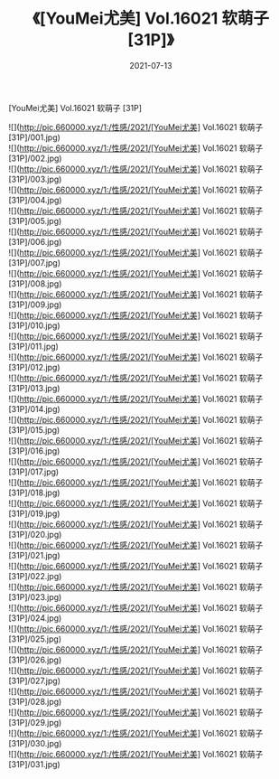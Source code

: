 ﻿---
layout: post
title:  《[YouMei尤美] Vol.16021 软萌子 [31P]》
date:   2021-07-13
img: http://pic.660000.xyz/1:/性感/2021/[YouMei尤美] Vol.16021 软萌子 [31P]/000.jpg
categories: [美女, 清纯, 唯美]
---

[YouMei尤美] Vol.16021 软萌子 [31P]

  ![](http://pic.660000.xyz/1:/性感/2021/[YouMei尤美] Vol.16021 软萌子 [31P]/001.jpg) <br> ![](http://pic.660000.xyz/1:/性感/2021/[YouMei尤美] Vol.16021 软萌子 [31P]/002.jpg) <br> ![](http://pic.660000.xyz/1:/性感/2021/[YouMei尤美] Vol.16021 软萌子 [31P]/003.jpg) <br> ![](http://pic.660000.xyz/1:/性感/2021/[YouMei尤美] Vol.16021 软萌子 [31P]/004.jpg) <br> ![](http://pic.660000.xyz/1:/性感/2021/[YouMei尤美] Vol.16021 软萌子 [31P]/005.jpg) <br> ![](http://pic.660000.xyz/1:/性感/2021/[YouMei尤美] Vol.16021 软萌子 [31P]/006.jpg) <br> ![](http://pic.660000.xyz/1:/性感/2021/[YouMei尤美] Vol.16021 软萌子 [31P]/007.jpg) <br> ![](http://pic.660000.xyz/1:/性感/2021/[YouMei尤美] Vol.16021 软萌子 [31P]/008.jpg) <br> ![](http://pic.660000.xyz/1:/性感/2021/[YouMei尤美] Vol.16021 软萌子 [31P]/009.jpg) <br> ![](http://pic.660000.xyz/1:/性感/2021/[YouMei尤美] Vol.16021 软萌子 [31P]/010.jpg) <br> ![](http://pic.660000.xyz/1:/性感/2021/[YouMei尤美] Vol.16021 软萌子 [31P]/011.jpg) <br> ![](http://pic.660000.xyz/1:/性感/2021/[YouMei尤美] Vol.16021 软萌子 [31P]/012.jpg) <br> ![](http://pic.660000.xyz/1:/性感/2021/[YouMei尤美] Vol.16021 软萌子 [31P]/013.jpg) <br> ![](http://pic.660000.xyz/1:/性感/2021/[YouMei尤美] Vol.16021 软萌子 [31P]/014.jpg) <br> ![](http://pic.660000.xyz/1:/性感/2021/[YouMei尤美] Vol.16021 软萌子 [31P]/015.jpg) <br> ![](http://pic.660000.xyz/1:/性感/2021/[YouMei尤美] Vol.16021 软萌子 [31P]/016.jpg) <br> ![](http://pic.660000.xyz/1:/性感/2021/[YouMei尤美] Vol.16021 软萌子 [31P]/017.jpg) <br> ![](http://pic.660000.xyz/1:/性感/2021/[YouMei尤美] Vol.16021 软萌子 [31P]/018.jpg) <br> ![](http://pic.660000.xyz/1:/性感/2021/[YouMei尤美] Vol.16021 软萌子 [31P]/019.jpg) <br> ![](http://pic.660000.xyz/1:/性感/2021/[YouMei尤美] Vol.16021 软萌子 [31P]/020.jpg) <br> ![](http://pic.660000.xyz/1:/性感/2021/[YouMei尤美] Vol.16021 软萌子 [31P]/021.jpg) <br> ![](http://pic.660000.xyz/1:/性感/2021/[YouMei尤美] Vol.16021 软萌子 [31P]/022.jpg) <br> ![](http://pic.660000.xyz/1:/性感/2021/[YouMei尤美] Vol.16021 软萌子 [31P]/023.jpg) <br> ![](http://pic.660000.xyz/1:/性感/2021/[YouMei尤美] Vol.16021 软萌子 [31P]/024.jpg) <br> ![](http://pic.660000.xyz/1:/性感/2021/[YouMei尤美] Vol.16021 软萌子 [31P]/025.jpg) <br> ![](http://pic.660000.xyz/1:/性感/2021/[YouMei尤美] Vol.16021 软萌子 [31P]/026.jpg) <br> ![](http://pic.660000.xyz/1:/性感/2021/[YouMei尤美] Vol.16021 软萌子 [31P]/027.jpg) <br> ![](http://pic.660000.xyz/1:/性感/2021/[YouMei尤美] Vol.16021 软萌子 [31P]/028.jpg) <br> ![](http://pic.660000.xyz/1:/性感/2021/[YouMei尤美] Vol.16021 软萌子 [31P]/029.jpg) <br> ![](http://pic.660000.xyz/1:/性感/2021/[YouMei尤美] Vol.16021 软萌子 [31P]/030.jpg) <br> ![](http://pic.660000.xyz/1:/性感/2021/[YouMei尤美] Vol.16021 软萌子 [31P]/031.jpg) <br>